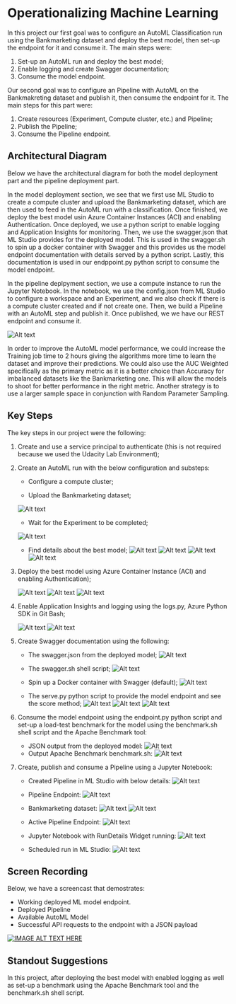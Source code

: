 # Operationalizing Machine Learning


In this project our first goal was to configure an AutoML Classification run using the Bankmarketing dataset and deploy the best model, then set-up the endpoint for it and consume it. The main steps were:
1. Set-up an AutoML run and deploy the best model;
2. Enable logging and create Swagger documentation;
3. Consume the model endpoint.

Our second goal was to configure an Pipeline with AutoML on the Bankmakreting dataset and publish it, then consume the endpoint for it. The main steps for this part were:
1. Create resources (Experiment, Compute cluster, etc.) and Pipeline;
2. Publish the Pipeline;
3. Consume the Pipeline endpoint. 

## Architectural Diagram


Below we have the architectural diagram for both the model deployment part and the pipeline deployment part.

In the model deployment section, we see that we first use ML Studio to create a compute cluster and upload the Bankmarketing dataset, which are then used to feed in the AutoML run with a classification. Once finished, we deploy the best model usin Azure Container Instances (ACI) and enabling Authentication. Once deployed, we use a python script to enable logging and Application Insights for monitoring. Then, we use the swagger.json that ML Studio provides for the deployed model. This is used in the swagger.sh to spin up a docker container with Swagger and this provides us the model endpoint documentation with details served by a python script. Lastly, this documentation is used in our endppoint.py python script to consume the model endpoint.

In the pipeline deplpyment section, we use a compute instance to run the Jupyter Notebook. In the notebook, we use the config.json from ML Studio to configure a workspace and an Experiment, and we also check if there is a compute cluster created and if not create one. Then, we build a Pipeline with an AutoML step and publish it. Once published, we we have our REST endpoint and consume it.

![Alt text](./MLOps-Diagram.png)

In order to improve the AutoML model performance, we could increase the Training job time to 2 hours giving the algorithms more time to learn the dataset and improve their predictions. We could also use the AUC Weighted specifically as the primary metric as it is a better choice than Accuracy for imbalanced datasets like the Bankmarketing one. This will allow the models to shoot for better performance in the right metric. Another strategy is to use a larger sample space in conjunction with Random Parameter Sampling.


## Key Steps


The key steps in our project were the following:
1. Create and use a service principal to authenticate (this is not required because we used the Udacity Lab Environment);
2. Create an AutoML run with the below configuration and substeps:

    * Configure a compute cluster;
    
    * Upload the Bankmarketing dataset;
    
    ![Alt text](./Screenshots/step2_registered_datasets.jpg)
    
    * Wait for the Experiment to be completed;
    
    ![Alt text](./Screenshots/step2_completed_experiment.jpg)
    
    * Find details about the best model;
    ![Alt text](./Screenshots/step2_best_model_1.jpg)
    ![Alt text](./Screenshots/step2_best_model_2.jpg)
    ![Alt text](./Screenshots/step2_best_model_3.jpg)
    ![Alt text](./Screenshots/step2_best_model_4.jpg)

3. Deploy the best model using Azure Container Instance (ACI) and enabling Authentication);

    ![Alt text](./Screenshots/step3_deploying_best_model.jpg)
    ![Alt text](./Screenshots/step3_deployed_best_model.jpg)
    ![Alt text](./Screenshots/step3_deployed_best_model_2.jpg)

4. Enable Application Insights and logging using the logs.py, Azure Python SDK in Git Bash;

    ![Alt text](./Screenshots/step4_enable_logging_app_insights_1.jpg)
    ![Alt text](./Screenshots/step4_enable_logging_app_insights_2.jpg)
    
5. Create Swagger documentation using the following:

    * The swagger.json from the deployed model;
    ![Alt text](./Screenshots/step5_swagger_uri.jpg)
    
    * The swagger.sh shell script; 
    ![Alt text](./Screenshots/step5_swagger_sh_output.jpg)
    
    * Spin up a Docker container with Swagger (default);
    ![Alt text](./Screenshots/step5_swagger_default.jpg)
    
    * The serve.py python script to provide the model endpoint and see the score method;
    ![Alt text](./Screenshots/step5_swagger_best_model.jpg)
    ![Alt text](./Screenshots/step5_swagger_api_contents.jpg)
    ![Alt text](./Screenshots/step5_swagger_api_contents_responses.jpg)

6. Consume the model endpoint using the endpoint.py python script and set-up a load-test benchmark for the model using the benchmark.sh shell script and the Apache Benchmark tool:

    * JSON output from the deployed model:
    ![Alt text](./Screenshots/step6_consumend_endpoint_output.jpg)
    * Output Apache Benchmark benchmark.sh:
    ![Alt text](./Screenshots/step6_benchmark_sh_output.jpg)

7. Create, publish and consume a Pipeline using a Jupyter Notebook:

    * Created Pipeline in ML Studio with below details:
    ![Alt text](./Screenshots/step7_pipeline_running.jpg)
    
    * Pipeline Endpoint:
    ![Alt text](./Screenshots/step7_pipeline_endpoint_2.jpg)
    
    * Bankmarketing dataset:
    ![Alt text](./Screenshots/step7_bankmarketing_dataset.jpg)
    ![Alt text](./Screenshots/step7_bankmarketing_dataset_2.jpg)
    
    * Active Pipeline Endpoint:
    ![Alt text](./Screenshots/step7_pipeline_endpoint.jpg)
    
    * Jupyter Notebook with RunDetails Widget running:
    ![Alt text](./Screenshots/step7_RunDetails.jpg)
    
    * Scheduled run in ML Studio:
    ![Alt text](./Screenshots/step7_schedule_run.jpg)




## Screen Recording


Below, we have a screencast that demostrates: 
* Working deployed ML model endpoint.
* Deployed Pipeline
* Available AutoML Model
* Successful API requests to the endpoint with a JSON payload

[![IMAGE ALT TEXT HERE](https://img.youtube.com/vi/DoFEO-WXN0A/0.jpg)](https://www.youtube.com/watch?v=DoFEO-WXN0A)

## Standout Suggestions

In this project, after deploying the best model with enabled logging as well as set-up a benchmark using the Apache Benchmark tool and the benchmark.sh shell script.
